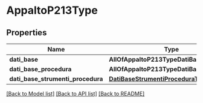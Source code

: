 # AppaltoP213Type

## Properties
Name | Type | Description | Notes
------------ | ------------- | ------------- | -------------
**dati_base** | **AllOfAppaltoP213TypeDatiBase** |  | [optional] 
**dati_base_procedura** | **AllOfAppaltoP213TypeDatiBaseProcedura** |  | [optional] 
**dati_base_strumenti_procedura** | [**DatiBaseStrumentiProceduraType**](DatiBaseStrumentiProceduraType.md) |  | [optional] 

[[Back to Model list]](../README.md#documentation-for-models) [[Back to API list]](../README.md#documentation-for-api-endpoints) [[Back to README]](../README.md)

